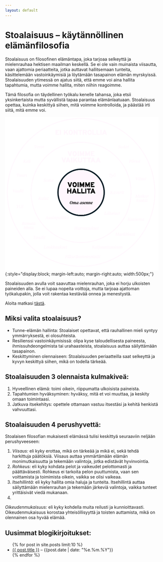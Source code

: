 ```yaml
---
layout: default
---
```


# Stoalaisuus – käytännöllinen elämänfilosofia
Stoalaisuus on filosofinen elämäntapa, joka tarjoaa selkeyttä ja mielenrauhaa hektisen maailman keskellä. Se ei ole vain muinaista viisautta, vaan ajattomia periaatteita, jotka auttavat hallitsemaan tunteita, käsittelemään vastoinkäymisiä ja löytämään tasapainon elämän myrskyissä. Stoalaisuuden ytimessä on ajatus siitä, että emme voi aina hallita tapahtumia, mutta voimme hallita, miten niihin reagoimme.

Tämä filosofia on täydellinen työkalu kenelle tahansa, joka etsii yksinkertaista mutta syvällistä tapaa parantaa elämänlaatuaan. Stoalaisuus opettaa, kuinka keskittyä siihen, mitä voimme kontrolloida, ja päästää irti siitä, mitä emme voi.

![Stoalainen vaikutusten kehä](/assets/images/stoalainen-vaikutusten-keha.png){:style="display:block; margin-left:auto; margin-right:auto; width:500px;"}

Stoalaisuuden avulla voit saavuttaa mielenrauhan, joka ei horju ulkoisten paineiden alla. Se ei lupaa nopeita voittoja, mutta tarjoaa ajattoman työkalupakin, jolla voit rakentaa kestävää onnea ja menestystä.

Aloita matkasi [tästä](https://stoalaisuus.fi/mita-on-stoalaisuus.html). 

## Miksi valita stoalaisuus?
* Tunne-elämän hallinta: Stoalaiset opettavat, että rauhallinen mieli syntyy ymmärryksestä, ei olosuhteista.
* Resilienssi vastoinkäymisissä: olipa kyse taloudellisesta paineesta, ihmissuhdeongelmista tai urahaasteista, stoalaisuus auttaa säilyttämään tasapainon.
* Keskittyminen olennaiseen: Stoalaisuuden periaatteilla saat selkeyttä ja kyvyn keskittyä siihen, mikä on todella tärkeää.

## Stoalaisuuden 3 olennaista kulmakiveä:
1. Hyveellinen elämä: toimi oikein, riippumatta ulkoisista paineista.
2. Tapahtumien hyväksyminen: hyväksy, mitä et voi muuttaa, ja keskity omaan toimintaasi.
3. Jatkuva itsekehitys: opettele ottamaan vastuu itsestäsi ja kehitä henkistä vahvuuttasi.

## Stoalaisuuden 4 perushyvettä:
Stoalaisen filosofian mukaisesti elämässä tulisi keskittyä seuraaviin neljään perushyveeseen:
1. *Viisaus:*  eli kyky erottaa, mikä on tärkeää ja mikä ei, sekä tehdä harkittuja päätöksiä. Viisaus auttaa ymmärtämään elämän monimutkaisuutta ja tekemään valintoja, jotka edistävät hyvinvointia.
2. *Rohkeus:* eli kyky kohdata pelot ja vaikeudet pelottomasti ja päättäväisesti. Rohkeus ei tarkoita pelon puuttumista, vaan sen voittamista ja toimimista oikein, vaikka se olisi vaikeaa.
3. *Itsehillintä:* eli kyky hallita omia haluja ja tunteita. Itsehillintä auttaa säilyttämään mielenrauhan ja tekemään järkeviä valintoja, vaikka tunteet yrittäisivät viedä mukanaan.
4. 
*Oikeudenmukaisuus:* eli kyky kohdella muita reilusti ja kunnioittavasti. Oikeudenmukaisuus korostaa yhteisöllisyyttä ja toisten auttamista, mikä on olennainen osa hyvää elämää.

<h2>Uusimmat blogikirjoitukset:</h2>
<ul>
  {% for post in site.posts limit:10 %}
    <li><a href="{{ post.url }}">{{ post.title }}</a> – {{post.date | date: "%e.%m.%Y"}}</li>
  {% endfor %}
</ul>

